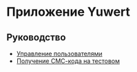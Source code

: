 Приложение Yuwert
===

## Руководство

* [Управление пользователями](user-manage.md)
* [Получение СМС-кода на тестовом](sms-code.md)